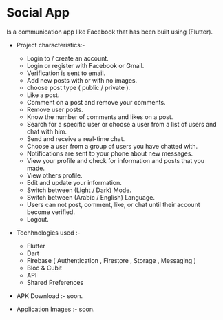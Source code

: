 <h1>Social App</h1>

Is a communication app like Facebook that has been built using (Flutter).<br>

- Project characteristics:-
  
  - Login to / create an account.
  - Login or register with Facebook or Gmail.
  - Verification is sent to email.
  - Add new posts with or with no images.
  - choose post type ( public /  private ).
  - Like a post.
  - Comment on a post and remove your comments.
  - Remove user posts.
  - Know the number of comments and likes on a post.
  - Search for a specific user or choose a user from a list of users and chat with him.
  - Send and receive a real-time chat.
  - Choose a user from a group of users you have chatted with.
  - Notifications are sent to your phone about new messages.
  - View your profile and check for information and posts that you made.
  - View others profile.
  - Edit and update your information.
  - Switch between (Light / Dark) Mode.
  - Switch between (Arabic / English) Language.
  - Users can not post, comment, like, or chat until their account become verified.
  - Logout.


- Techhnologies used :-

  - Flutter
  - Dart
  - Firebase ( Authentication , Firestore , Storage , Messaging )
  - Bloc & Cubit
  - API
  - Shared Preferences

- APK Download :- soon.

- Application Images :- soon.

